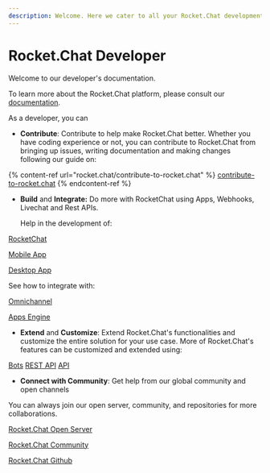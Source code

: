 ```yaml
---
description: Welcome. Here we cater to all your Rocket.Chat development needs.
---
```


# Rocket.Chat Developer

Welcome to our developer's documentation.

To learn more about the Rocket.Chat platform, please consult our [documentation](https://docs.rocket.chat).

As a developer, you can

* **Contribute**: Contribute to help make Rocket.Chat better. Whether you have coding experience or not, you can contribute to Rocket.Chat from bringing up issues, writing documentation and making changes following our guide on:

{% content-ref url="rocket.chat/contribute-to-rocket.chat" %}
[contribute-to-rocket.chat](rocket.chat/contribute-to-rocket.chat)
{% endcontent-ref %}

*   **Build** and **Integrate:** Do more with RocketChat using Apps, Webhooks, Livechat and Rest APIs.

    Help in the development of:

[RocketChat](https://developer.rocket.chat/rocket.chat/rocket-chat-environment-setup)

[Mobile App](https://developer.rocket.chat/mobile-app/mobile-app-environment-setup)

[Desktop App](https://developer.rocket.chat/desktop-app/desktop-app-environment-setup)

See how to integrate with:

[Omnichannel](https://developer.rocket.chat/omnichannel/omnichannel-environment-setup)

[Apps Engine](https://developer.rocket.chat/apps-engine/rocket.chat-app)

* **Extend** and **Customize**: Extend Rocket.Chat's functionalities and customize the entire solution for your use case. More of Rocket.Chat's features can be customized and extended using:

[Bots](https://developer.rocket.chat/bots/bots-development-environment-setup) [REST API](https://developer.rocket.chat/reference/api/rest-api) [API](https://developer.rocket.chat/reference/api)

* **Connect with Community**: Get help from our global community and open channels

You can always join our open server, community, and repositories for more collaborations.

[Rocket.Chat Open Server](https://open.rocket.chat/home)

[Rocket.Chat Community](https://community.rocket.chat/)

[Rocket.Chat Github](https://github.com/RocketChat)
